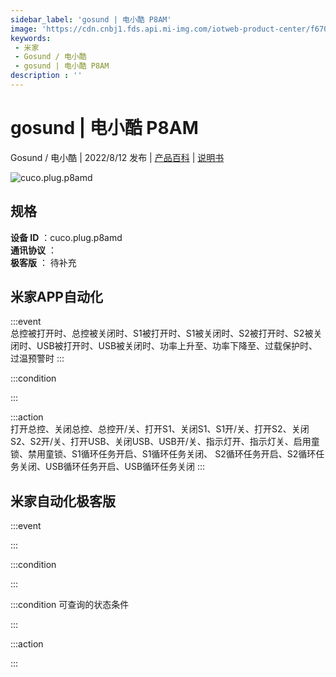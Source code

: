 ```yaml
---
sidebar_label: 'gosund | 电小酷 P8AM'
image: 'https://cdn.cnbj1.fds.api.mi-img.com/iotweb-product-center/f6700dd0da07be0ee9309cd3a2dcd8ea_1658110569168.png?GalaxyAccessKeyId=AKVGLQWBOVIRQ3XLEW&Expires=9223372036854775807&Signature=f2ni+/LET/Sj4+Zlw4kcPH9qEmI='
keywords: 
 - 米家
 - Gosund / 电小酷
 - gosund | 电小酷 P8AM
description : ''
---
```

# gosund | 电小酷 P8AM

Gosund / 电小酷 | 2022/8/12 发布 | [产品百科](https://home.mi.com/webapp/content/baike/product/index.html?model=cuco.plug.p8amd/) | [说明书](https://home.mi.com/views/introduction.html?model=cuco.plug.p8amd&region=cn)

![cuco.plug.p8amd](https://cdn.cnbj1.fds.api.mi-img.com/iotweb-product-center/f6700dd0da07be0ee9309cd3a2dcd8ea_1658110569168.png?GalaxyAccessKeyId=AKVGLQWBOVIRQ3XLEW&Expires=9223372036854775807&Signature=f2ni+/LET/Sj4+Zlw4kcPH9qEmI=)

## 规格  
> 
**设备 ID** ：cuco.plug.p8amd  
**通讯协议** ：  
**极客版**  ： 待补充 


## 米家APP自动化  

:::event  
总控被打开时、总控被关闭时、S1被打开时、S1被关闭时、S2被打开时、S2被关闭时、USB被打开时、USB被关闭时、功率上升至、功率下降至、过载保护时、过温预警时
:::

:::condition  

:::

:::action   
打开总控、关闭总控、总控开/关、打开S1、关闭S1、S1开/关、打开S2、关闭S2、S2开/关、打开USB、关闭USB、USB开/关、指示灯开、指示灯关、启用童锁、禁用童锁、S1循环任务开启、S1循环任务关闭、 S2循环任务开启、S2循环任务关闭、USB循环任务开启、USB循环任务关闭
:::

## 米家自动化极客版  

:::event  

:::

:::condition  

:::

:::condition 可查询的状态条件  

:::

:::action  

:::

        
